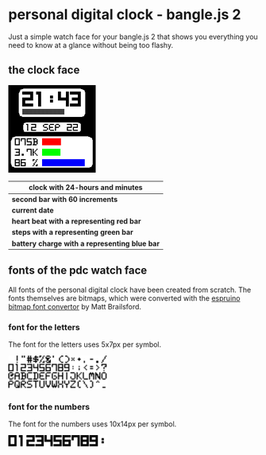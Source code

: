 <link rel="stylesheet" href="README.css">

# personal digital clock - bangle.js 2

Just a simple watch face for your bangle.js 2 that shows you everything you need to know at a glance without being too flashy.

## the clock face

![screenshot of the PDC watch face](./pdc_screenshot.png)

| clock with 24-hours and minutes |
|---|
| **second bar with 60 increments** |
| **current date** |
| **heart beat with a representing red bar** |
| **steps with a representing green bar** |
| **battery charge with a representing blue bar** |

## fonts of the pdc watch face

All fonts of the personal digital clock have been created from scratch. The fonts themselves are bitmaps, which were converted with the [espruino bitmap font convertor](http://ebfc.mattbrailsford.com/) by Matt Brailsford.

### font for the letters
The font for the letters uses 5x7px per symbol.

<img src="./PDC/fonts/letters_5x7.png" alt="image of letters font" style="width: 200px;">

### font for the numbers
The font for the numbers uses 10x14px per symbol.

<img src="./PDC/fonts/numbers_10x14.png" alt="image of numbers font" style="width: 200px;">